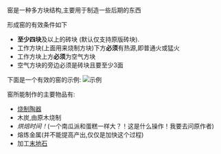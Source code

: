 窑是一种多方块结构,主要用于制造一些后期的东西

形成窑的有效条件如下
 * **至少四块**及以上的砖块 (默认仅支持原版砖块).  
 * 工作方块(上面用来烧制方块)下方**必须**有热源,即普通火或猛火
 * 工作方块上方**必须**为空气方块
 * 空气方块的旁边必须是砖块且要至少3面
 
 下面是一个有效的窑的示例:
 ![示例](betterwithmods:kilns.png)

窑所能制作的主要物品有:

* [烧制陶器](unfired_pottery.md)
* 木炭,由原木烧制
* *烘焙时间！*(一个南瓜派和蛋糕一样大？！这是什么操作！我要去问原作者)
* 熔炼金属(并不能提高产出,仅仅是加快这个过程)
* 加工[末地石](white_stone.md)